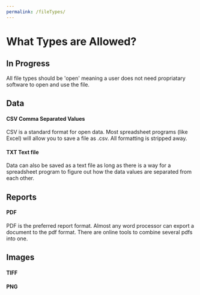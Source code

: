 ```yaml
---
permalink: /fileTypes/
---
```


# What Types are Allowed?

## In Progress

All file types should be 'open' meaning a user does not need propriatary software to open and use the file.


## Data

#### CSV Comma Separated Values

CSV is a standard format for open data.  Most spreadsheet programs (like Excel) will allow you to save a file as .csv.  All formatting is stripped away.

#### TXT Text file

Data can also be saved as a text file as long as there is a way for a spreadsheet program to figure out how the data values are separated from each other.

## Reports

#### PDF

PDF is the preferred report format.  Almost any word processor can export a document to the pdf format.  There are online tools to combine several pdfs into one.

## Images

#### TIFF

#### PNG


